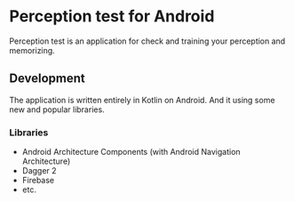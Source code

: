 # Perception test for Android

Perception test is an application for check and training your perception and memorizing.

## Development

The application is written entirely in Kotlin on Android. And it using some new and popular libraries.

### Libraries

* Android Architecture Components (with Android Navigation Architecture)
* Dagger 2
* Firebase
* etc.
